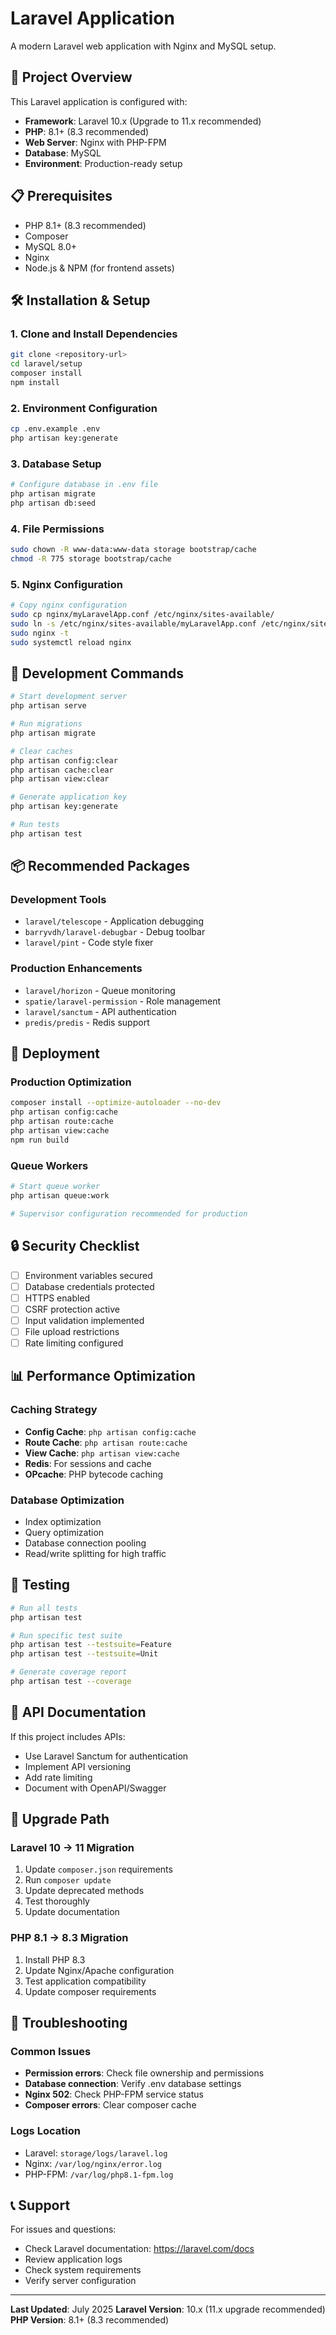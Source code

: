 # Laravel Application

A modern Laravel web application with Nginx and MySQL setup.

## 🚀 Project Overview

This Laravel application is configured with:
- **Framework**: Laravel 10.x (Upgrade to 11.x recommended)
- **PHP**: 8.1+ (8.3 recommended)
- **Web Server**: Nginx with PHP-FPM
- **Database**: MySQL
- **Environment**: Production-ready setup

## 📋 Prerequisites

- PHP 8.1+ (8.3 recommended)
- Composer
- MySQL 8.0+
- Nginx
- Node.js & NPM (for frontend assets)

## 🛠️ Installation & Setup

### 1. Clone and Install Dependencies
```bash
git clone <repository-url>
cd laravel/setup
composer install
npm install
```

### 2. Environment Configuration
```bash
cp .env.example .env
php artisan key:generate
```

### 3. Database Setup
```bash
# Configure database in .env file
php artisan migrate
php artisan db:seed
```

### 4. File Permissions
```bash
sudo chown -R www-data:www-data storage bootstrap/cache
chmod -R 775 storage bootstrap/cache
```

### 5. Nginx Configuration
```bash
# Copy nginx configuration
sudo cp nginx/myLaravelApp.conf /etc/nginx/sites-available/
sudo ln -s /etc/nginx/sites-available/myLaravelApp.conf /etc/nginx/sites-enabled/
sudo nginx -t
sudo systemctl reload nginx
```

## 🔧 Development Commands

```bash
# Start development server
php artisan serve

# Run migrations
php artisan migrate

# Clear caches
php artisan config:clear
php artisan cache:clear
php artisan view:clear

# Generate application key
php artisan key:generate

# Run tests
php artisan test
```

## 📦 Recommended Packages

### Development Tools
- `laravel/telescope` - Application debugging
- `barryvdh/laravel-debugbar` - Debug toolbar
- `laravel/pint` - Code style fixer

### Production Enhancements
- `laravel/horizon` - Queue monitoring
- `spatie/laravel-permission` - Role management
- `laravel/sanctum` - API authentication
- `predis/predis` - Redis support

## 🚀 Deployment

### Production Optimization
```bash
composer install --optimize-autoloader --no-dev
php artisan config:cache
php artisan route:cache
php artisan view:cache
npm run build
```

### Queue Workers
```bash
# Start queue worker
php artisan queue:work

# Supervisor configuration recommended for production
```

## 🔒 Security Checklist

- [ ] Environment variables secured
- [ ] Database credentials protected
- [ ] HTTPS enabled
- [ ] CSRF protection active
- [ ] Input validation implemented
- [ ] File upload restrictions
- [ ] Rate limiting configured

## 📊 Performance Optimization

### Caching Strategy
- **Config Cache**: `php artisan config:cache`
- **Route Cache**: `php artisan route:cache`
- **View Cache**: `php artisan view:cache`
- **Redis**: For sessions and cache
- **OPcache**: PHP bytecode caching

### Database Optimization
- Index optimization
- Query optimization
- Database connection pooling
- Read/write splitting for high traffic

## 🧪 Testing

```bash
# Run all tests
php artisan test

# Run specific test suite
php artisan test --testsuite=Feature
php artisan test --testsuite=Unit

# Generate coverage report
php artisan test --coverage
```

## 📝 API Documentation

If this project includes APIs:
- Use Laravel Sanctum for authentication
- Implement API versioning
- Add rate limiting
- Document with OpenAPI/Swagger

## 🔄 Upgrade Path

### Laravel 10 → 11 Migration
1. Update `composer.json` requirements
2. Run `composer update`
3. Update deprecated methods
4. Test thoroughly
5. Update documentation

### PHP 8.1 → 8.3 Migration
1. Install PHP 8.3
2. Update Nginx/Apache configuration
3. Test application compatibility
4. Update composer requirements

## 🐛 Troubleshooting

### Common Issues
- **Permission errors**: Check file ownership and permissions
- **Database connection**: Verify .env database settings
- **Nginx 502**: Check PHP-FPM service status
- **Composer errors**: Clear composer cache

### Logs Location
- Laravel: `storage/logs/laravel.log`
- Nginx: `/var/log/nginx/error.log`
- PHP-FPM: `/var/log/php8.1-fpm.log`

## 📞 Support

For issues and questions:
- Check Laravel documentation: https://laravel.com/docs
- Review application logs
- Check system requirements
- Verify server configuration


---

**Last Updated**: July 2025
**Laravel Version**: 10.x (11.x upgrade recommended)
**PHP Version**: 8.1+ (8.3 recommended)